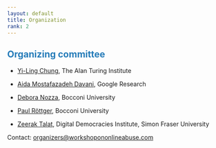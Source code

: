 ```yaml
---
layout: default
title: Organization
rank: 2
---
```


## <span style="color:#267CB9"> Organizing committee</span>

* [Yi-Ling Chung](https://yilingchung.github.io/), The Alan Turing Institute

* [Aida Mostafazadeh Davani](https://aidamd.github.io/), Google Research

* [Debora Nozza](https://deboranozza.com/), Bocconi University

* [Paul Röttger](https://www.oii.ox.ac.uk/people/profiles/paul-rottger/), Bocconi University

* [Zeerak Talat](https://zeeraktalat.github.io/), Digital Democracies Institute, Simon Fraser University


Contact: [organizers@workshopononlineabuse.com](mailto:organizers@workshopononlineabuse.com)
